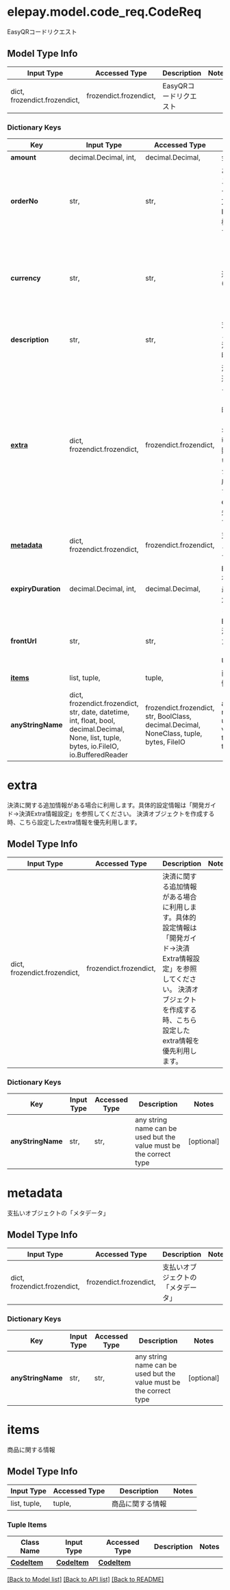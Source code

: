 # elepay.model.code_req.CodeReq

EasyQRコードリクエスト

## Model Type Info
Input Type | Accessed Type | Description | Notes
------------ | ------------- | ------------- | -------------
dict, frozendict.frozendict,  | frozendict.frozendict,  | EasyQRコードリクエスト | 

### Dictionary Keys
Key | Input Type | Accessed Type | Description | Notes
------------ | ------------- | ------------- | ------------- | -------------
**amount** | decimal.Decimal, int,  | decimal.Decimal,  | 金額 | 
**orderNo** | str,  | str,  | お客様側のシステムオーダーNo（例：注文番号、決済IDなど） 最大桁数は50桁です。  | 
**currency** | str,  | str,  | 通貨コード (ISO_4217) | [optional] if omitted the server will use the default value of "JPY"
**description** | str,  | str,  | 支払いオブジェクトの「決済に関する説明」 | [optional] 
**[extra](#extra)** | dict, frozendict.frozendict,  | frozendict.frozendict,  | 決済に関する追加情報がある場合に利用します。具体的設定情報は「開発ガイド-&gt;決済Extra情報設定」を参照してください。 決済オブジェクトを作成する時、こちら設定したextra情報を優先利用します。  | [optional] 
**[metadata](#metadata)** | dict, frozendict.frozendict,  | frozendict.frozendict,  | 支払いオブジェクトの「メタデータ」 | [optional] 
**expiryDuration** | decimal.Decimal, int,  | decimal.Decimal,  | EasyQRコード有効期限(分) 最小:3分、最大:30分、デフォルト:10分  | [optional] 
**frontUrl** | str,  | str,  | EasyCheckout決済が完了したあとの、戻り先ページのURL | [optional] 
**[items](#items)** | list, tuple,  | tuple,  | 商品に関する情報 | [optional] 
**anyStringName** | dict, frozendict.frozendict, str, date, datetime, int, float, bool, decimal.Decimal, None, list, tuple, bytes, io.FileIO, io.BufferedReader | frozendict.frozendict, str, BoolClass, decimal.Decimal, NoneClass, tuple, bytes, FileIO | any string name can be used but the value must be the correct type | [optional]

# extra

決済に関する追加情報がある場合に利用します。具体的設定情報は「開発ガイド->決済Extra情報設定」を参照してください。 決済オブジェクトを作成する時、こちら設定したextra情報を優先利用します。 

## Model Type Info
Input Type | Accessed Type | Description | Notes
------------ | ------------- | ------------- | -------------
dict, frozendict.frozendict,  | frozendict.frozendict,  | 決済に関する追加情報がある場合に利用します。具体的設定情報は「開発ガイド-&gt;決済Extra情報設定」を参照してください。 決済オブジェクトを作成する時、こちら設定したextra情報を優先利用します。  | 

### Dictionary Keys
Key | Input Type | Accessed Type | Description | Notes
------------ | ------------- | ------------- | ------------- | -------------
**anyStringName** | str,  | str,  | any string name can be used but the value must be the correct type | [optional] 

# metadata

支払いオブジェクトの「メタデータ」

## Model Type Info
Input Type | Accessed Type | Description | Notes
------------ | ------------- | ------------- | -------------
dict, frozendict.frozendict,  | frozendict.frozendict,  | 支払いオブジェクトの「メタデータ」 | 

### Dictionary Keys
Key | Input Type | Accessed Type | Description | Notes
------------ | ------------- | ------------- | ------------- | -------------
**anyStringName** | str,  | str,  | any string name can be used but the value must be the correct type | [optional] 

# items

商品に関する情報

## Model Type Info
Input Type | Accessed Type | Description | Notes
------------ | ------------- | ------------- | -------------
list, tuple,  | tuple,  | 商品に関する情報 | 

### Tuple Items
Class Name | Input Type | Accessed Type | Description | Notes
------------- | ------------- | ------------- | ------------- | -------------
[**CodeItem**](CodeItem.md) | [**CodeItem**](CodeItem.md) | [**CodeItem**](CodeItem.md) |  | 

[[Back to Model list]](../../README.md#documentation-for-models) [[Back to API list]](../../README.md#documentation-for-api-endpoints) [[Back to README]](../../README.md)

